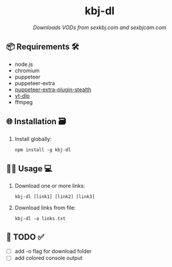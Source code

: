 <div align="center">
  <h1>kbj-dl</h1>
  <p align='center'>
  	<em>Downloads VODs from sexkbj.com and sexbjcam.com</em>
  </p>
</div>

## 📦 Requirements 🛠️
- node.js
- chromium
- puppeteer
- puppeteer-extra
- [puppeteer-extra-plugin-stealth](https://www.npmjs.com/package/puppeteer-extra-plugin-stealth)
- [yt-dlp](https://github.com/yt-dlp/yt-dlp)
- ffmpeg

## 🌐 Installation 🗃
1. Install globally:
	```
	npm install -g kbj-dl
	```
## 🧑‍💻 Usage 💻
1. Download one or more links:
	```
	kbj-dl [link1] [link2] [link3]
	```
2. Download links from file:
	```
	kbj-dl -a links.txt
	```
## 📝 TODO ✅
- [ ] add -o flag for download folder
- [ ] add colored console output
